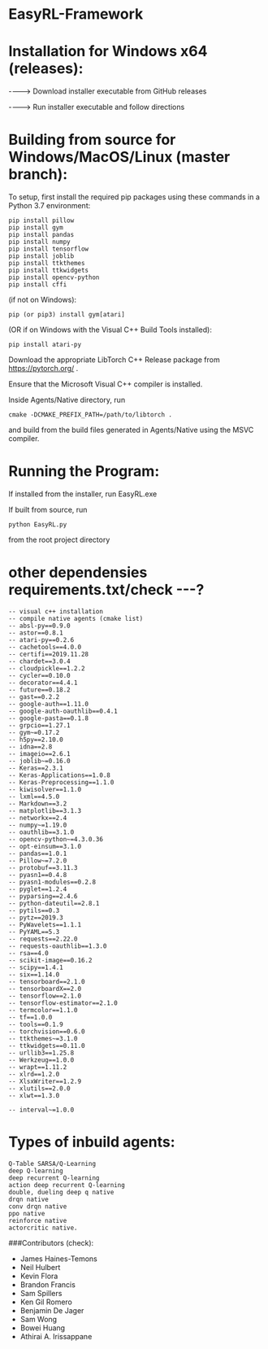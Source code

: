 # EasyRL-Framework

# Installation for Windows x64 (releases):
  
----> Download installer executable from GitHub releases

----> Run installer executable and follow directions

# Building from source for Windows/MacOS/Linux (master branch):
To setup, first install the required pip packages using these commands
 in a Python 3.7 environment:
```
pip install pillow
pip install gym
pip install pandas
pip install numpy
pip install tensorflow
pip install joblib
pip install ttkthemes
pip install ttkwidgets
pip install opencv-python
pip install cffi
```

(if not on Windows): 
```
pip (or pip3) install gym[atari]
```
(OR if on Windows with the Visual C++ Build Tools installed):
```
pip install atari-py
```

Download the appropriate LibTorch C++ Release package from https://pytorch.org/ .

Ensure that the Microsoft Visual C++ compiler is installed.

Inside Agents/Native directory, run
```
cmake -DCMAKE_PREFIX_PATH=/path/to/libtorch .
```

and build from the build files generated in Agents/Native using the MSVC compiler.


# Running the Program:
If installed from the installer, run EasyRL.exe

If built from source, run

```
python EasyRL.py
```
from the root project directory

# other dependensies requirements.txt/check ---? 
```
-- visual c++ installation
-- compile native agents (cmake list)
-- absl-py==0.9.0
-- astor==0.8.1
-- atari-py==0.2.6
-- cachetools==4.0.0
-- certifi==2019.11.28
-- chardet==3.0.4
-- cloudpickle==1.2.2
-- cycler==0.10.0
-- decorator==4.4.1
-- future==0.18.2
-- gast==0.2.2
-- google-auth==1.11.0
-- google-auth-oauthlib==0.4.1
-- google-pasta==0.1.8
-- grpcio==1.27.1
-- gym~=0.17.2
-- h5py==2.10.0
-- idna==2.8
-- imageio==2.6.1
-- joblib~=0.16.0
-- Keras==2.3.1
-- Keras-Applications==1.0.8
-- Keras-Preprocessing==1.1.0
-- kiwisolver==1.1.0
-- lxml==4.5.0
-- Markdown==3.2
-- matplotlib==3.1.3
-- networkx==2.4
-- numpy~=1.19.0
-- oauthlib==3.1.0
-- opencv-python~=4.3.0.36
-- opt-einsum==3.1.0
-- pandas==1.0.1
-- Pillow~=7.2.0
-- protobuf==3.11.3
-- pyasn1==0.4.8
-- pyasn1-modules==0.2.8
-- pyglet==1.2.4
-- pyparsing==2.4.6
-- python-dateutil==2.8.1
-- pytils==0.3
-- pytz==2019.3
-- PyWavelets==1.1.1
-- PyYAML==5.3
-- requests==2.22.0
-- requests-oauthlib==1.3.0
-- rsa==4.0
-- scikit-image==0.16.2
-- scipy==1.4.1
-- six==1.14.0
-- tensorboard==2.1.0
-- tensorboardX==2.0
-- tensorflow==2.1.0
-- tensorflow-estimator==2.1.0
-- termcolor==1.1.0
-- tf==1.0.0
-- tools==0.1.9
-- torchvision==0.6.0
-- ttkthemes~=3.1.0
-- ttkwidgets==0.11.0
-- urllib3==1.25.8
-- Werkzeug==1.0.0
-- wrapt==1.11.2
-- xlrd==1.2.0
-- XlsxWriter==1.2.9
-- xlutils==2.0.0
-- xlwt==1.3.0

-- interval~=1.0.0
```


# Types of inbuild agents: 
```
Q-Table SARSA/Q-Learning
deep Q-learning
deep recurrent Q-learning
action deep recurrent Q-learning
double, dueling deep q native
drqn native
conv drqn native
ppo native
reinforce native
actorcritic native. 
```

###Contributors (check):
* James Haines-Temons
* Neil Hulbert
* Kevin Flora
* Brandon Francis
* Sam Spillers
* Ken Gil Romero
* Benjamin De Jager
* Sam Wong
* Bowei Huang
* Athirai A. Irissappane
